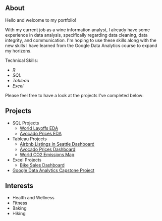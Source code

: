 ## About

Hello and welcome to my portfolio! 

With my current job as a wine information analyst, I already have some experience in data analysis, specifically regarding data cleaning, data integrity, and communication. I'm hoping to use these skills along with the new skills I have learned from the Google Data Analytics course to expand my horizons.

Technical Skills:

* *R*
* *SQL*
* *Tableau*
* *Excel*

Please feel free to have a look at the projects I've completed below:

## Projects
* SQL Projects
     * [World Layoffs EDA](https://github.com/AmandaRigdon/WorldLayoffs)
     * [Avocado Prices EDA](https://github.com/AmandaRigdon/AvocadoSales)
* Tableau Projects
    * [Airbnb Listings in Seattle Dashboard](https://public.tableau.com/views/AirbnbProject_17170017417390/Dashboard1?:language=en-US&:sid=&:display_count=n&:origin=viz_share_link)
    * [Avocado Prices Dashboard](https://public.tableau.com/views/avocados_17194371192000/Dashboard12?:language=en-US&publish=yes&:sid=&:display_count=n&:origin=viz_share_link)
    * [World CO2 Emissions Map](https://public.tableau.com/views/CO2Emissionsjoineddata/Sheet1?:language=en-US&:sid=&:redirect=auth&:display_count=n&:origin=viz_share_link)
* Excel Projects
    * [Bike Sales Dashboard](Projects/Excel/BikeSalesDashboard.md)
* [Google Data Analytics Capstone Project](https://github.com/AmandaRigdon/BellaBeat-Case-Study)

## Interests
* Health and Wellness
* Fitness
* Baking
* Hiking

